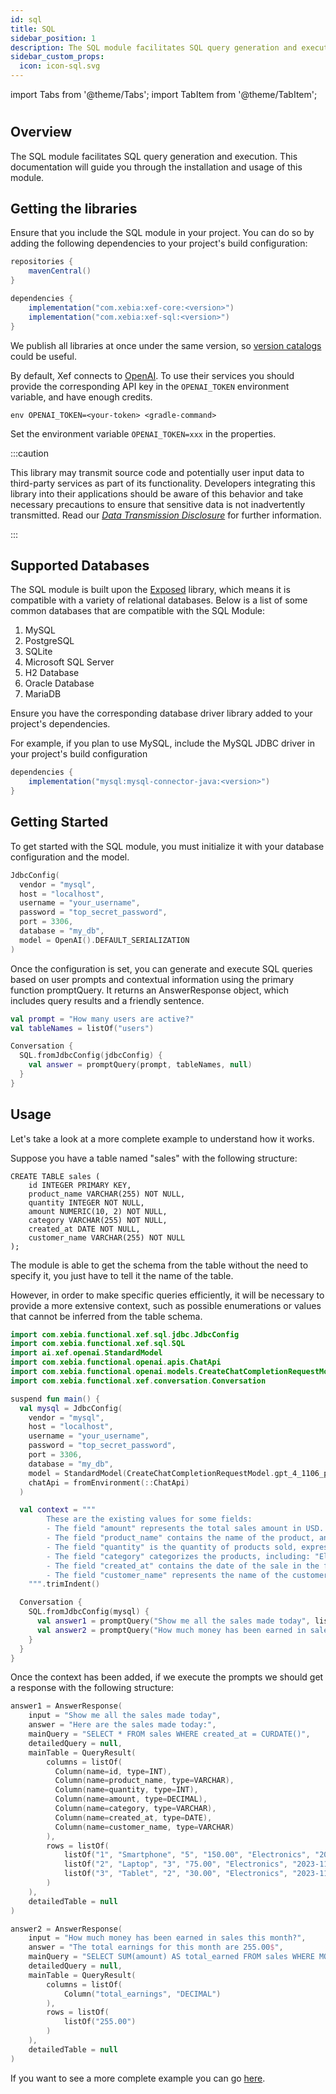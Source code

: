 ```yaml
---
id: sql
title: SQL
sidebar_position: 1
description: The SQL module facilitates SQL query generation and execution.
sidebar_custom_props:
  icon: icon-sql.svg
---
```


import Tabs from '@theme/Tabs';
import TabItem from '@theme/TabItem';

# <decorated-text icon="icon-sql.svg" title="Integrations - SQL" />

## Overview

The SQL module facilitates SQL query generation and execution. This documentation will guide you through the installation and usage of this module.

## Getting the libraries

Ensure that you include the SQL module in your project. You can do so by adding the following dependencies to your project's build configuration:

```gradle
repositories {
    mavenCentral()
}

dependencies {
    implementation("com.xebia:xef-core:<version>")
    implementation("com.xebia:xef-sql:<version>")
}
```

We publish all libraries at once under the same version, so
[version catalogs](https://docs.gradle.org/current/userguide/platforms.html#sec:sharing-catalogs)
could be useful.

By default, Xef connects to [OpenAI](https://platform.openai.com/).
To use their services you should provide the corresponding API key in the `OPENAI_TOKEN`
environment variable, and have enough credits.

<Tabs>
  <TabItem value="gradle" label="Gradle" default>

```shell
env OPENAI_TOKEN=<your-token> <gradle-command>
```

  </TabItem>
  <TabItem value="intellij" label="IntelliJ">

Set the environment variable `OPENAI_TOKEN=xxx` in the properties.

  </TabItem>
</Tabs>

:::caution

This library may transmit source code and potentially user input data to third-party services as part of its functionality.
Developers integrating this library into their applications should be aware of this behavior and take necessary precautions to ensure that sensitive data is not inadvertently transmitted.
Read our [_Data Transmission Disclosure_](https://github.com/xebia-functional/xef#%EF%B8%8F-data-transmission-disclosure) for further information.

:::

## Supported Databases

The SQL module is built upon the [Exposed](https://github.com/JetBrains/Exposed) library, which means it is compatible with a variety of relational databases. Below is a list of some common databases that are compatible with the SQL Module:

1. MySQL
2. PostgreSQL
3. SQLite
4. Microsoft SQL Server
5. H2 Database
6. Oracle Database
7. MariaDB

Ensure you have the corresponding database driver library added to your project's dependencies.

For example, if you plan to use MySQL, include the MySQL JDBC driver in your project's build configuration
```gradle
dependencies {
    implementation("mysql:mysql-connector-java:<version>")
}
```

## Getting Started
To get started with the SQL module, you must initialize it with your database configuration and the model.

```kotlin
JdbcConfig(
  vendor = "mysql",
  host = "localhost",
  username = "your_username",
  password = "top_secret_password",
  port = 3306,
  database = "my_db",
  model = OpenAI().DEFAULT_SERIALIZATION
)
```
Once the configuration is set, you can generate and execute SQL queries based on user prompts and contextual information using the primary function promptQuery. It returns an AnswerResponse object, which includes query results and a friendly sentence.

```kotlin
val prompt = "How many users are active?"
val tableNames = listOf("users")

Conversation {
  SQL.fromJdbcConfig(jdbcConfig) {
    val answer = promptQuery(prompt, tableNames, null)
  }
}
```

## Usage
Let's take a look at a more complete example to understand how it works.

Suppose you have a table named "sales" with the following structure:
```mysql
CREATE TABLE sales (
    id INTEGER PRIMARY KEY,
    product_name VARCHAR(255) NOT NULL,
    quantity INTEGER NOT NULL,
    amount NUMERIC(10, 2) NOT NULL,
    category VARCHAR(255) NOT NULL,
    created_at DATE NOT NULL,
    customer_name VARCHAR(255) NOT NULL
);
```
The module is able to get the schema from the table without the need to specify it, you just have to tell it the name of the table. 

However, in order to make specific queries efficiently, it will be necessary to provide a more extensive context, such as possible enumerations or values that cannot be inferred from the table schema.
```kotlin
import com.xebia.functional.xef.sql.jdbc.JdbcConfig
import com.xebia.functional.xef.sql.SQL
import ai.xef.openai.StandardModel
import com.xebia.functional.openai.apis.ChatApi
import com.xebia.functional.openai.models.CreateChatCompletionRequestModel
import com.xebia.functional.xef.conversation.Conversation

suspend fun main() {
  val mysql = JdbcConfig(
    vendor = "mysql",
    host = "localhost",
    username = "your_username",
    password = "top_secret_password",
    port = 3306,
    database = "my_db",
    model = StandardModel(CreateChatCompletionRequestModel.gpt_4_1106_preview),
    chatApi = fromEnvironment(::ChatApi)
  )

  val context = """
        These are the existing values for some fields:
        - The field "amount" represents the total sales amount in USD.
        - The field "product_name" contains the name of the product, and examples include "Smartphone", "Laptop", "Tablet", etc.
        - The field "quantity" is the quantity of products sold, expressed as an integer (e.g., 5, 10, 20).
        - The field "category" categorizes the products, including: "Electronics", "Accessories", "Appliances", "Clothing", "Furniture.
        - The field "created_at" contains the date of the sale in the format "YYYY-MM-DD".
        - The field "customer_name" represents the name of the customer who made the purchase.
    """.trimIndent()

  Conversation {
    SQL.fromJdbcConfig(mysql) {
      val answer1 = promptQuery("Show me all the sales made today", listOf("sales"), context)
      val answer2 = promptQuery("How much money has been earned in sales this month?", listOf("sales"), context)
    }
  }
}
```
Once the context has been added, if we execute the prompts we should get a response with the following structure:

```kotlin
answer1 = AnswerResponse(
    input = "Show me all the sales made today",
    answer = "Here are the sales made today:",
    mainQuery = "SELECT * FROM sales WHERE created_at = CURDATE()",
    detailedQuery = null,
    mainTable = QueryResult(
        columns = listOf(
          Column(name=id, type=INT),
          Column(name=product_name, type=VARCHAR),
          Column(name=quantity, type=INT),
          Column(name=amount, type=DECIMAL),
          Column(name=category, type=VARCHAR),
          Column(name=created_at, type=DATE),
          Column(name=customer_name, type=VARCHAR)
        ),
        rows = listOf(
            listOf("1", "Smartphone", "5", "150.00", "Electronics", "2023-11-03", "John Doe"),
            listOf("2", "Laptop", "3", "75.00", "Electronics", "2023-11-03", "Jane Smith"),
            listOf("3", "Tablet", "2", "30.00", "Electronics", "2023-11-03", "Bob Johnson")
        )
    ),
    detailedTable = null
)
```

```kotlin
answer2 = AnswerResponse(
    input = "How much money has been earned in sales this month?",
    answer = "The total earnings for this month are 255.00$",
    mainQuery = "SELECT SUM(amount) AS total_earned FROM sales WHERE MONTH(created_at) = MONTH(CURDATE())",
    detailedQuery = null,
    mainTable = QueryResult(
        columns = listOf(
            Column("total_earnings", "DECIMAL")
        ),
        rows = listOf(
            listOf("255.00")
        )
    ),
    detailedTable = null
)
```

If you want to see a more complete example you can go [here](https://github.com/xebia-functional/xef/tree/main/examples/src/main/kotlin/com/xebia/functional/xef/conversation/sql/MysqlExample.kt).
